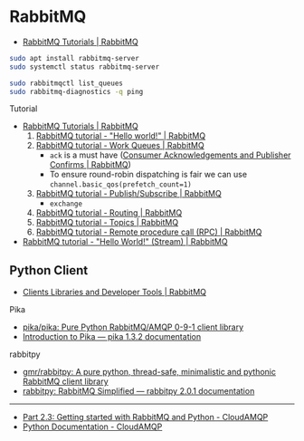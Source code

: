 # RabbitMQ

* [RabbitMQ Tutorials | RabbitMQ](https://www.rabbitmq.com/tutorials)

```bash
sudo apt install rabbitmq-server
sudo systemctl status rabbitmq-server

sudo rabbitmqctl list_queues
sudo rabbitmq-diagnostics -q ping
```

Tutorial

* [RabbitMQ Tutorials | RabbitMQ](https://www.rabbitmq.com/tutorials)
    1. [RabbitMQ tutorial - "Hello world!" | RabbitMQ](https://www.rabbitmq.com/tutorials/tutorial-one-python)
    2. [RabbitMQ tutorial - Work Queues | RabbitMQ](https://www.rabbitmq.com/tutorials/tutorial-two-python)
       * `ack` is a must have ([Consumer Acknowledgements and Publisher Confirms | RabbitMQ](https://www.rabbitmq.com/docs/confirms))
       * To ensure round-robin dispatching is fair we can use `channel.basic_qos(prefetch_count=1)`
    3. [RabbitMQ tutorial - Publish/Subscribe | RabbitMQ](https://www.rabbitmq.com/tutorials/tutorial-three-python)
       * `exchange`
    4. [RabbitMQ tutorial - Routing | RabbitMQ](https://www.rabbitmq.com/tutorials/tutorial-four-python)
    5. [RabbitMQ tutorial - Topics | RabbitMQ](https://www.rabbitmq.com/tutorials/tutorial-five-python)
    6. [RabbitMQ tutorial - Remote procedure call (RPC) | RabbitMQ](https://www.rabbitmq.com/tutorials/tutorial-six-python)
* [RabbitMQ tutorial - "Hello World!" (Stream) | RabbitMQ](https://www.rabbitmq.com/tutorials/tutorial-one-python-stream)


## Python Client

* [Clients Libraries and Developer Tools | RabbitMQ](https://www.rabbitmq.com/client-libraries/devtools#python-dev)

Pika

* [pika/pika: Pure Python RabbitMQ/AMQP 0-9-1 client library](https://github.com/pika/pika)
* [Introduction to Pika — pika 1.3.2 documentation](https://pika.readthedocs.io/en/stable/)

rabbitpy

* [gmr/rabbitpy: A pure python, thread-safe, minimalistic and pythonic RabbitMQ client library](https://github.com/gmr/rabbitpy)
* [rabbitpy: RabbitMQ Simplified — rabbitpy 2.0.1 documentation](https://rabbitpy.readthedocs.io/en/latest/)

---

* [Part 2.3: Getting started with RabbitMQ and Python - CloudAMQP](https://www.cloudamqp.com/blog/part2-3-rabbitmq-for-beginners_example-and-sample-code-python.html)
* [Python Documentation - CloudAMQP](https://www.cloudamqp.com/docs/python.html)
